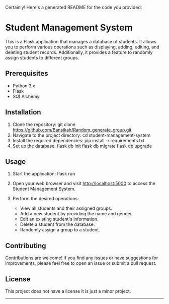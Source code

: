 Certainly! Here's a generated README for the code you provided:

# Student Management System

This is a Flask application that manages a database of students. It allows you to perform various operations such as displaying, adding, editing, and deleting student records. Additionally, it provides a feature to randomly assign students to different groups.

## Prerequisites

- Python 3.x
- Flask
- SQLAlchemy

## Installation

1. Clone the repository:
git clone <https://github.com/Bansikah/Random_generate_group.git>
2. Navigate to the project directory:
cd student-management-system
3. Install the required dependencies:
pip install -r requirements.txt
4. Set up the database:
flask db init
   flask db migrate
   flask db upgrade
## Usage

1. Start the application:
flask run
2. Open your web browser and visit [http://localhost:5000](http://localhost:5000) to access the Student Management System.

3. Perform the desired operations:

   - View all students and their assigned groups.
   - Add a new student by providing the name and gender.
   - Edit an existing student's information.
   - Delete a student from the database.
   - Randomly assign a group to a student.

## Contributing

Contributions are welcome! If you find any issues or have suggestions for improvements, please feel free to open an issue or submit a pull request.

## License

This project does not have a license it is just a minor project.

---

